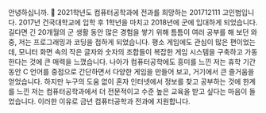 안녕하십니까. 👋
2021학년도 컴퓨터공학과에 전과를 희망하는 201712111 고인범입니다.
2017년 건국대학교에 입학 후 1학년을 마치고 2018년에 군에 입대하게 되었습니다. 길다면 긴 20개월의 군 생활 동안 많은 경험을 쌓기 위해 틈틈이 여러 공부를 해 보던 와중, 저는 프로그래밍과 코딩을 접하게 되었습니다. 평소 게임에도 관심이 많은 편이었는데, 모니터 화면 속의 작은 글자와 숫자의 조합들이 복잡한 게임 시스템을 구축하고 가동한다는 것에 큰 매력을 느꼈습니다. 나아가 컴퓨터공학에도 흥미를 느낀 저는 휴학 기간 동안 C 언어를 중점으로 간단하면서 다양한 게임을 만들어 보고, 거기에서 큰 즐거움을 얻었습니다. 하지만 누구의 도움 없이 혼자 인터넷에서 정보를 찾고 공부하는 것에 한계를 느낀 저는 컴퓨터공학과에서 더 전문적이고 수준 높은 교육을 받고 싶다는 마음이 들었습니다. 이러한 이유로 금년 컴퓨터공학과 전과에 지원합니다. 





<!--
**rhdlsqja/rhdlsqja** is a ✨ _special_ ✨ repository because its `README.md` (this file) appears on your GitHub profile.

Here are some ideas to get you started:

- 🔭 I’m currently working on ...
- 🌱 I’m currently learning ...
- 👯 I’m looking to collaborate on ...
- 🤔 I’m looking for help with ...
- 💬 Ask me about ...
- 📫 How to reach me: ...
- 😄 Pronouns: ...
- ⚡ Fun fact: ...
-->
